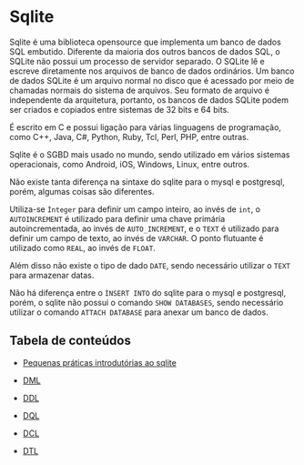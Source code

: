 # Sqlite 

Sqlite é uma biblioteca opensource que implementa um banco de dados SQL embutido. Diferente da maioria dos outros bancos de dados SQL, o SQLite não possui um processo de servidor separado. O SQLite lê e escreve diretamente nos arquivos de banco de dados ordinários. Um banco de dados SQLite é um arquivo normal no disco que é acessado por meio de chamadas normais do sistema de arquivos. Seu formato de arquivo é independente da arquitetura, portanto, os bancos de dados SQLite podem ser criados e copiados entre sistemas de 32 bits e 64 bits.

É escrito em C e possui ligação para várias linguagens de programação, como C++, Java, C#, Python, Ruby, Tcl, Perl, PHP, entre outras.

Sqlite é o SGBD mais usado no mundo, sendo utilizado em vários sistemas operacionais, como Android, iOS, Windows, Linux, entre outros.

Não existe tanta diferença na sintaxe do sqlite para o mysql e postgresql, porém, algumas coisas são diferentes.

Utiliza-se ```Ìnteger``` para definir um campo inteiro, ao invés de ```int```, o ```AUTOINCREMENT``` é utilizado para definir uma chave primária autoincrementada, ao invés de ```AUTO_INCREMENT```, e o ```TEXT``` é utilizado para definir um campo de texto, ao invés de ```VARCHAR```. O ponto flutuante é utilizado como ```REAL```, ao invés de ```FLOAT```.

Além disso não existe o tipo de dado ```DATE```, sendo necessário utilizar o ```TEXT``` para armazenar datas.

Não há diferença entre o ```ÌNSERT INTO``` do sqlite para o mysql e postgresql, porém, o sqlite não possui o comando ```SHOW DATABASES```, sendo necessário utilizar o comando ```ATTACH DATABASE``` para anexar um banco de dados.

## Tabela de conteúdos

- [Pequenas práticas introdutórias ao sqlite](/sqlite3/pequenas_praticas.sql)

- [DML](/sqlite3/DML.sql)

- [DDL](/sqlite3/DDL.sql)

- [DQL](/sqlite3/DQL.sql)

- [DCL](/sqlite3/DCL.sql)

- [DTL](/sqlite3/DTL.sql)